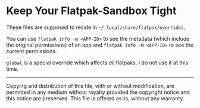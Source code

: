 Keep Your Flatpak-Sandbox Tight
===============================

These files are supposed to reside in `~/.local/share/flatpak/overrides`.

You can use `flatpak info -m <APP-ID>` to see the metadata (which include the
original permissions) of an app and `flatpak info -M <APP-ID>` to see the
current permissions.

`global` is a special override which affects _all_ flatpaks.
I do not use it at this time.

---------------------------------------------------------------------

Copying and distribution of this file, with or without modification,
are permitted in any medium without royalty provided the copyright
notice and this notice are preserved.  This file is offered as-is,
without any warranty.
